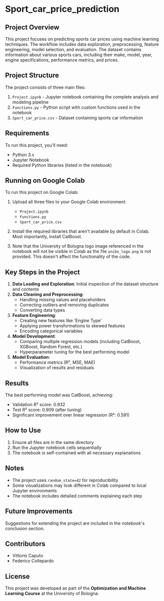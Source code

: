 # Sport_car_price_prediction

## Project Overview
This project focuses on predicting sports car prices using machine learning techniques. The workflow includes data exploration, preprocessing, feature engineering, model selection, and evaluation. The dataset contains information about various sports cars, including their make, model, year, engine specifications, performance metrics, and prices.

## Project Structure
The project consists of three main files:
1. `Project.ipynb` - Jupyter notebook containing the complete analysis and modeling pipeline
2. `Functions.py` - Python script with custom functions used in the notebook
3. `Sport_car_price.csv` - Dataset containing sports car information

## Requirements
To run this project, you'll need:
- Python 3.x
- Jupyter Notebook
- Required Python libraries (listed in the notebook)

## Running on Google Colab
To run this project on Google Colab:

1. Upload all three files to your Google Colab environment:
   - `Project.ipynb`
   - `Functions.py`
   - `Sport_car_price.csv`

2. Install the required libraries that aren't available by default in Colab. Most importantly, install CatBoost.

3. Note that the University of Bologna logo image referenced in the notebook will not be visible in Colab as the file `unibo_logo.png` is not provided. This doesn't affect the functionality of the code.

## Key Steps in the Project
1. **Data Loading and Exploration**: Initial inspection of the dataset structure and contents
2. **Data Cleaning and Preprocessing**:
   - Handling missing values and placeholders
   - Correcting outliers and removing duplicates
   - Converting data types
3. **Feature Engineering**:
   - Creating new features like 'Engine Type'
   - Applying power transformations to skewed features
   - Encoding categorical variables
4. **Model Development**:
   - Comparing multiple regression models (including CatBoost, XGBoost, Random Forest, etc.)
   - Hyperparameter tuning for the best performing model
5. **Model Evaluation**:
   - Performance metrics (R², MSE, MAE)
   - Visualization of results and residuals

## Results
The best performing model was CatBoost, achieving:
- Validation R² score: 0.932
- Test R² score: 0.909 (after tuning)
- Significant improvement over linear regression (R²: 0.591)

## How to Use
1. Ensure all files are in the same directory
2. Run the Jupyter notebook cells sequentially
3. The notebook is self-contained with all necessary explanations

## Notes
- The project uses `random_state=42` for reproducibility
- Some visualizations may look different in Colab compared to local Jupyter environments
- The notebook includes detailed comments explaining each step

## Future Improvements
Suggestions for extending the project are included in the notebook's conclusion section.

## Contributors
- Vittorio Caputo
- Federico Collepardo

## License

This project was developed as part of the **Optimization and Machine Learning Course** at the University of Bologna.

